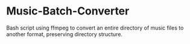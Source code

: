 # Music-Batch-Converter
Bash script using ffmpeg to convert an entire directory of music files to another format, preserving directory structure.
